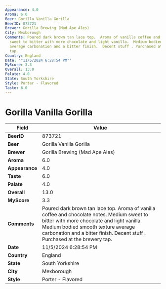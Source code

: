 ```yaml
---
Appearance: 4.0
Aroma: 6.0
Beer: Gorilla Vanilla Gorilla
BeerID: 873721
Brewer: Gorilla Brewing (Mad Ape Ales)
City: Mexborough
Comments: Poured dark brown tan lace top.  Aroma of vanilla coffee and chocolate notes.  Medium
  sweet to bitter with more chocolate and light vanilla.  Medium bodied smooth texture
  average carbonation and a bitter finish.  Decent stuff . Purchased at the brewery
  tap.
Country: England
Date: '"11/5/2024 6:28:54 PM"'
MyScore: 3.3
Overall: 13.0
Palate: 4.0
State: South Yorkshire
Style: Porter - Flavored
Taste: 6.0
---
```


# Gorilla Vanilla Gorilla

| Field         | Value |
|---------------|-------|
| **BeerID** | 873721 |
| **Beer** | Gorilla Vanilla Gorilla |
| **Brewer** | Gorilla Brewing (Mad Ape Ales) |
| **Aroma** | 6.0 |
| **Appearance** | 4.0 |
| **Taste** | 6.0 |
| **Palate** | 4.0 |
| **Overall** | 13.0 |
| **MyScore** | 3.3 |
| **Comments** | Poured dark brown tan lace top.  Aroma of vanilla coffee and chocolate notes.  Medium sweet to bitter with more chocolate and light vanilla.  Medium bodied smooth texture average carbonation and a bitter finish.  Decent stuff . Purchased at the brewery tap. |
| **Date** | 11/5/2024 6:28:54 PM |
| **Country** | England |
| **State** | South Yorkshire |
| **City** | Mexborough |
| **Style** | Porter - Flavored |
